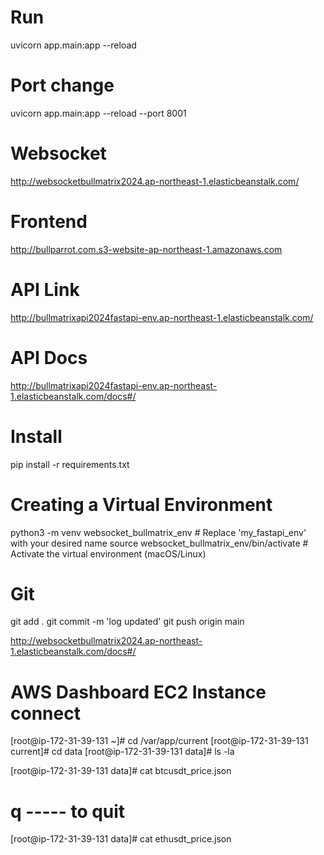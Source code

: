 

# Run
uvicorn app.main:app --reload

# Port change
uvicorn app.main:app --reload --port 8001

# Websocket
http://websocketbullmatrix2024.ap-northeast-1.elasticbeanstalk.com/

# Frontend
http://bullparrot.com.s3-website-ap-northeast-1.amazonaws.com


# API Link
http://bullmatrixapi2024fastapi-env.ap-northeast-1.elasticbeanstalk.com/
# API Docs
http://bullmatrixapi2024fastapi-env.ap-northeast-1.elasticbeanstalk.com/docs#/



# Install
pip install -r requirements.txt


# Creating a Virtual Environment
python3 -m venv websocket_bullmatrix_env  # Replace 'my_fastapi_env' with your desired name
source websocket_bullmatrix_env/bin/activate  # Activate the virtual environment (macOS/Linux)




# Git
git add .
git commit -m 'log updated'
git push origin main


http://websocketbullmatrix2024.ap-northeast-1.elasticbeanstalk.com/docs#/




# AWS Dashboard EC2 Instance connect
[root@ip-172-31-39-131 ~]# cd /var/app/current
[root@ip-172-31-39-131 current]# cd data
[root@ip-172-31-39-131 data]# ls -la

[root@ip-172-31-39-131 data]# cat btcusdt_price.json
# q ----- to quit

[root@ip-172-31-39-131 data]# cat ethusdt_price.json



